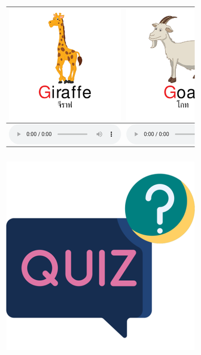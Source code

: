 <div class="carrousel">


|![](/media/img/G-H-I/giraffe.svg)|![](/media/img/G-H-I/goat.svg)|![](/media/img/G-H-I/girl.svg)|![](/media/img/G-H-I/ginger.svg)|![](/media/img/G-H-I/guitar.svg)|![](/media/img/G-H-I/gym.svg)|![](/media/img/G-H-I/hat.svg)|![](/media/img/G-H-I/horse.svg)|![](/media/img/G-H-I/hen.svg)|![](/media/img/G-H-I/house.svg)|![](/media/img/G-H-I/head.svg)|![](/media/img/G-H-I/hamburger.svg)|![](/media/img/G-H-I/icecream.svg)|![](/media/img/G-H-I/insect.svg)|![](/media/img/G-H-I/image.svg)|![](/media/img/G-H-I/ink.svg)|![](/media/img/G-H-I/iguana.svg)|![](/media/img/G-H-I/itch.svg)|
| :----: | :----: | :----: | :----: | :----: | :----: | :----: | :----: | :----: | :----: | :----: | :----: | :----: | :----: | :----: | :----: | :----: | :----: |
|![](/media/audio/giraffe.mp3)|![](/media/audio/goat.mp3)|![](/media/audio/girl.mp3)|![](/media/audio/ginger.mp3)|![](/media/audio/guitar.mp3)|![](/media/audio/gym.mp3)|![](/media/audio/hat.mp3)|![](/media/audio/horse.mp3)|![](/media/audio/hen.mp3)|![](/media/audio/house.mp3)|![](/media/audio/head.mp3)|![](/media/audio/hamburger.mp3)|![](/media/audio/icecream.mp3)|![](/media/audio/insect.mp3)|![](/media/audio/image.mp3)|![](/media/audio/ink.mp3)|![](/media/audio/iguana.mp3)|![](/media/audio/itch.mp3)|

</div>



# ![icon](/media/icons/quiz.svg) 

